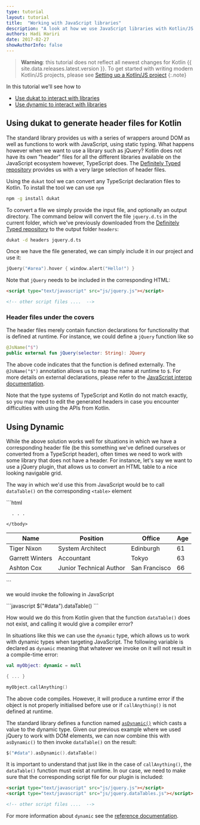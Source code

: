 ```yaml
---
type: tutorial
layout: tutorial
title:  "Working with JavaScript libraries"
description: "A look at how we use JavaScript libraries with Kotlin/JS."
authors: Hadi Hariri 
date: 2017-02-27
showAuthorInfo: false
---
```


>__Warning__: this tutorial does not reflect all newest changes for Kotlin {{ site.data.releases.latest.version }}.
>To get started with writing modern Kotlin/JS projects, please see [Setting up a Kotlin/JS project](setting-up)
{:.note}
>

In this tutorial we'll see how to

* [Use dukat to interact with libraries](#using-dukat-to-generate-header-files-for-kotlin)
* [Use dynamic to interact with libraries](#using-dynamic)


## Using dukat to generate header files for Kotlin

The standard library provides us with a series of wrappers around DOM as well as functions to work with JavaScript, using static typing. What happens however
when we want to use a library such as jQuery? Kotlin does not have its own "header" files for all the different libraries available on the JavaScript ecosystem
however, TypeScript does. The [Definitely Typed repository](https://github.com/DefinitelyTyped/DefinitelyTyped/)  provides us with a very large selection of header files. 

Using the `dukat` tool we can convert any TypeScript declaration files to Kotlin. To install the tool we can use `npm`

```bash
npm -g install dukat
```

To convert a file we simply provide the input file, and optionally an output directory. The command below will convert the file `jquery.d.ts` in the current folder, which we've previously
 downloaded from the [Definitely Typed repository](https://github.com/DefinitelyTyped/DefinitelyTyped/blob/types/jquery/jquery.d.ts) to the output folder `headers`:

```bash
dukat -d headers jquery.d.ts 
```

Once we have the file generated, we can simply include it in our project and use it:

<div class="sample" markdown="1" theme="idea" data-highlight-only>

```kotlin
jQuery("#area").hover { window.alert("Hello!") }
```
</div>

Note that ```jQuery``` needs to be included in the corresponding HTML:

<div class="sample" markdown="1" theme="idea" mode="xml">

```html
<script type="text/javascript" src="js/jquery.js"></script>

<!-- other script files ....  -->
```
</div>

### Header files under the covers 

The header files merely contain function declarations for functionality that is defined at runtime. For instance, we could define a ```jQuery``` function like so

<div class="sample" markdown="1" theme="idea" data-highlight-only>

```kotlin
@JsName("$")
public external fun jQuery(selector: String): JQuery
```
</div>

The above code indicates that the function is defined externally. The ```@JsName("$")``` annotation allows us to map the name at runtime to ```$```. 
For more details on external declarations, please refer to the [JavaScript interop documentation](/docs/reference/js-interop.html#external-modifier).

Note that the type systems of TypeScript and Kotlin do not match exactly, so you may need to edit the generated headers in case
you encounter difficulties with using the APIs from Kotlin.


## Using Dynamic 

While the above solution works well for situations in which we have a corresponding header file (be this something we've defined ourselves or converted from a TypeScript header), often times
we need to work with some library that does not have a header. For instance, let's say we want to use a jQuery plugin, that allows us to convert an HTML table to a nice looking navigable grid.

The way in which we'd use this from JavaScript would be to call ```dataTable()``` on the corresponding ```<table>``` element

<div class="sample" markdown="1" theme="idea" mode="xml">
```html
<table id="data" class="display" cellspacing="0" width="100%">
    <thead>
    <tr>
        <th>Name</th>
        <th>Position</th>
        <th>Office</th>
        <th>Age</th>
    </tr>
    </thead>
    <tbody>
    <tr>
        <td>Tiger Nixon</td>
        <td>System Architect</td>
        <td>Edinburgh</td>
        <td>61</td>
    </tr>
    <tr>
        <td>Garrett Winters</td>
        <td>Accountant</td>
        <td>Tokyo</td>
        <td>63</td>
    </tr>
    <tr>
        <td>Ashton Cox</td>
        <td>Junior Technical Author</td>
        <td>San Francisco</td>
        <td>66</td>
    </tr>
    
      . . . 
    
    </tbody>
</table>
```
</div>

we would invoke the following in JavaScript

<div class="sample" markdown="1" theme="idea" mode="js">
```javascript
$("#data").dataTable()
```
</div>

How would we do this from Kotlin given that the function ```dataTable()``` does not exist, and calling it would give a compiler error?

In situations like this we can use the ```dynamic``` type, which allows us to work with dynamic types when targeting JavaScript. The following
variable is declared as ```dynamic``` meaning that whatever we invoke on it will not result in a compile-time error:

<div class="sample" markdown="1" theme="idea" data-highlight-only>

```kotlin
val myObject: dynamic = null

{ ... }

myObject.callAnything()
```
</div>

The above code compiles. However, it will produce a runtime error if the object is not properly initialised before use or if ```callAnything()``` is not
 defined at runtime.
 
The standard library defines a function named [`asDynamic()`](/api/latest/jvm/stdlib/kotlin.js/as-dynamic.html) which casts a value to the dynamic type.
Given our previous example where we used jQuery to work with DOM elements, we can now combine this with `asDynamic()` to then invoke `dataTable()` on the result:

<div class="sample" markdown="1" theme="idea" data-highlight-only>

```kotlin
$("#data").asDynamic().dataTable()
```
</div>

It is important to understand that just like in the case of `callAnything()`, the `dataTable()` function must exist at runtime. In our case, we need to make
sure that the corresponding script file for our plugin is included:

<div class="sample" markdown="1" theme="idea" mode="xml">

```html
<script type="text/javascript" src="js/jquery.js"></script>
<script type="text/javascript" src="js/jquery.dataTables.js"></script>

<!-- other script files ....  -->
```
</div>

For more information about ```dynamic``` see the [reference documentation](../../reference/dynamic-type.html).
